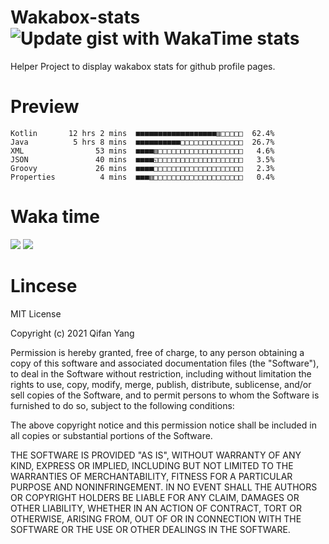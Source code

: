  # Wakabox-stats ![Update gist with WakaTime stats](https://github.com/underwindfall/wakabox-stats/workflows/Update%20gist%20with%20WakaTime%20stats/badge.svg)

  Helper Project to display wakabox stats for github profile pages. 
 # Preview 
  
  ```  
 Kotlin       12 hrs 2 mins  ■■■■■■■■■■■■■■■■■■▥□□□□□  62.4%
Java          5 hrs 8 mins  ■■■■■■■■■■□□□□□□□□□□□□□□  26.7%
XML                53 mins  ■■■■▥□□□□□□□□□□□□□□□□□□□   4.6%
JSON               40 mins  ■■■■◱□□□□□□□□□□□□□□□□□□□   3.5%
Groovy             26 mins  ■■■■□□□□□□□□□□□□□□□□□□□□   2.3%
Properties          4 mins  ■■■▥□□□□□□□□□□□□□□□□□□□□   0.4% 
 ``` 
  
 
 
  
  # Waka time 

  ![](https://wakatime.com/share/@underwindfall/04fb31b6-0c1f-434d-b3a5-ac5e62f5364c.svg)
  ![](https://wakatime.com/share/@underwindfall/3d98f640-5c0f-4faf-b8df-1c48dec045b2.svg)
  
  # Lincese 

  MIT License

  Copyright (c) 2021 Qifan Yang
  
  Permission is hereby granted, free of charge, to any person obtaining a copy
  of this software and associated documentation files (the "Software"), to deal
  in the Software without restriction, including without limitation the rights
  to use, copy, modify, merge, publish, distribute, sublicense, and/or sell
  copies of the Software, and to permit persons to whom the Software is
  furnished to do so, subject to the following conditions:
  
  The above copyright notice and this permission notice shall be included in all
  copies or substantial portions of the Software.
  
  THE SOFTWARE IS PROVIDED "AS IS", WITHOUT WARRANTY OF ANY KIND, EXPRESS OR
  IMPLIED, INCLUDING BUT NOT LIMITED TO THE WARRANTIES OF MERCHANTABILITY,
  FITNESS FOR A PARTICULAR PURPOSE AND NONINFRINGEMENT. IN NO EVENT SHALL THE
  AUTHORS OR COPYRIGHT HOLDERS BE LIABLE FOR ANY CLAIM, DAMAGES OR OTHER
  LIABILITY, WHETHER IN AN ACTION OF CONTRACT, TORT OR OTHERWISE, ARISING FROM,
  OUT OF OR IN CONNECTION WITH THE SOFTWARE OR THE USE OR OTHER DEALINGS IN THE
  SOFTWARE.

